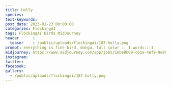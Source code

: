 ```yaml
---
title: Holly
species: 
text-keywords: 
post_date: 2023-02-23 00:00:00
categories: FlockingAI
tags: FlockingAI Birds MidJourney 
header      :
  teaser    : /public/uploads/flockingai/187-holly.png
prompt: everything is fine bird, manga, full color :: 1 words::-1
midjourney: https://www.midjourney.com/app/jobs/1ebe8b69-c61a-4ef9-9e80-f0ff2317e3bf
instagram: 
twitter: 
facebook: 
gallery: 
  - /public/uploads/flockingai/187-holly.png
---
```


